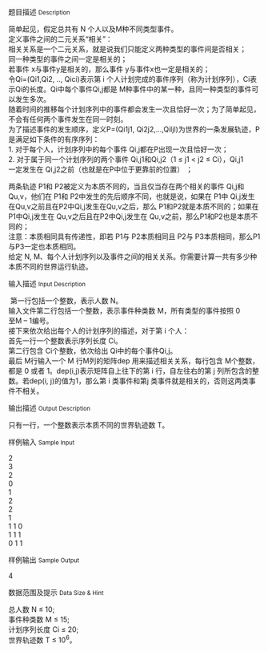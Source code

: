 <div class="panel panel-default">
<div class="area-title">
<span>
题目描述
<small>Description</small>
</span></div>
<div class="panel-body">

<p>简单起见，假定总共有 N 个人以及M种不同类型事件。 <br>定义事件之间的二元关系“相关”： <br>相关关系是一个二元关系，就是说我们只能定义两种类型的事件间是否相关； <br>同一种类型的事件之间一定是相关的； <br>若事件 x与事件y是相关的，那么事件 y与事件x也一定是相关的； <br>令Qi=(Qi1,Qi2, .., Qici)表示第 i 个人计划完成的事件序列（称为计划序列），Ci表示Qi的长度。Qi中每个事件Qi,j都是 M种事件中的某一种，且同一种类型的事件可以发生多次。 <br>随着时间的推移每个计划序列中的事件都会发生一次且恰好一次；为了简单起见，不会有任何两个事件发生在同一时刻。 <br>为了描述事件的发生顺序，定义P=(Qi1j1, Qi2j2,...,Qiljl)为世界的一条发展轨迹，P是满足如下条件的有序序列： <br>1. 对于每个人，计划序列中的每个事件 Qi,j都在P出现一次且恰好一次； <br>2. 对于属于同一个计划序列的两个事件 Qi,j1和Qi,j2（1 ≤ j1 &lt; j2 ≤ Ci），Qi,j1<br>一定发生在 Qi,j2之前（也就是在P中位于更靠前的位置） ；</p>
<p>两条轨迹 P1和 P2被定义为本质不同的，当且仅当存在两个相关的事件 Qi,j和 Qu,v，他们在 P1和 P2中发生的先后顺序不同，也就是说，如果在 P1中 Qi,j发生在Qu,v之前且在P2中Qi,j发生在Qu,v之后，那么 P1和P2就是本质不同的；如果在P1中Qi,j发生在 Qu,v之后且在P2中Qi,j发生在 Qu,v之前，那么P1和P2也是本质不同的； <br>注意：本质相同具有传递性，即若 P1与 P2本质相同且 P2与 P3本质相同，那么P1与P3一定也本质相同。 <br> 给定 N, M、每个人计划序列以及事件之间的相关关系。你需要计算一共有多少种本质不同的世界运行轨迹。</p>

</div>
</div>

<div class="panel panel-default">
<div class="area-title">
<span>
输入描述
<small>Input Description</small>
</span></div>
<div class="panel-body">
<p> 第一行包括一个整数，表示人数 N。 <br>输入文件第二行包括一个整数，表示事件种类数 M，所有类型的事件按照 0<br>至M – 1编号。 <br>接下来依次给出每个人的计划序列的描述，对于第 i 个人： <br>首先一行一个整数表示序列长度 Ci。 <br>第二行包含 Ci个整数，依次给出 Qi中的每个事件Qi,j。 <br>最后 M行输入一个 M 行M列的矩阵dep 用来描述相关关系，每行包含 M个整数，都是 0 或者 1。dep(i,j)表示矩阵自上往下的第 i 行，自左往右的第 j 列所包含的整数。若dep(i, j)的值为1，那么第 i 类事件和第j 类事件就是相关的，否则这两类事件不相关。</p>

</div>
</div>
<div  class="panel panel-default">
<div class="area-title">
<span>
输出描述
<small>Output Description</small>
</span></div>
<div class="panel-body">

<p>只有一行，一个整数表示本质不同的世界轨迹数 T。</p>

</div>
</div>


<div class="panel panel-default">
<div class="area-title">
<span>
样例输入
<small>Sample Input</small>
</span></div>
<div class="panel-body">
<p>2 <br>3 <br>2 <br>0 <br>1 <br>2 <br>2 <br>1 <br>1 1 0 <br>1 1 1 <br>0 1 1</p>

</div>
</div>

<div class="panel panel-default">
<div class="area-title">
<span>
样例输出
<small>Sample Output</small>
</span></div>
<div class="panel-body">
<p>4 </p>

</div>
</div>

<div class="panel panel-default">
<div class="area-title">
<span>
数据范围及提示
<small>Data Size & Hint</small>
</span></div>
<div class="panel-body">
<p>总人数 N ≤ 10; <br>事件种类数 M ≤ 15; <br>计划序列长度 Ci ≤ 20; <br>世界轨迹数 T ≤ 10<sup>6</sup>。</p>
</div>
</div>